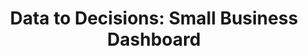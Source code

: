---
highlight: "false" 
title: "Data to Decisions: Small Business Dashboard"
description: "Small Business Dashboard pulls from the Federal Procurement Database System (FPDS) plus Category Management data augmentations.Note that DOD and military branch obligation data may be delayed up to 90 days; other departments' reporting is through date indicated within dashboard"
url-link: "https://d2d.gsa.gov/report/small-business-dashboard"
type: "HTML"
gov-only: "false"
is-external: "true"
publication-date: "August 01, 2023"
reading-time: "5"
resource-type: "Tool"
filter: "market-intelligence"
audience: "industry-all-businesses"
branded-offerings: "market-it-data-intelligence"
---